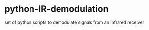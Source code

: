python-IR-demodulation
======================

set of python scripts to demodulate signals from an infrared receiver
